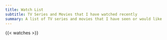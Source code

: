 ```yaml
---
title: Watch List
subtitle: TV Series and Movies that I have watched recently
summary: A list of TV series and movies that I have seen or would like to see. 
---
```


{{< watches >}}